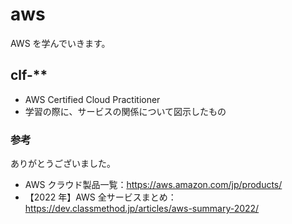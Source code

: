 # aws

AWS を学んでいきます。

## clf-\*\*

-   AWS Certified Cloud Practitioner
-   学習の際に、サービスの関係について図示したもの

### 参考

ありがとうございました。

-   AWS クラウド製品一覧：https://aws.amazon.com/jp/products/
-   【2022 年】AWS 全サービスまとめ：https://dev.classmethod.jp/articles/aws-summary-2022/
